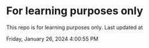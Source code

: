 # For learning purposes only
This repo is for learning purposes only.
Last updated at

Friday, January 26, 2024 4:00:55 PM

